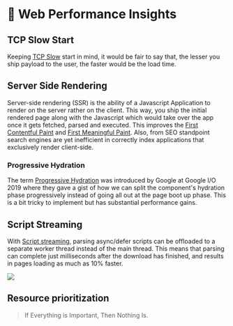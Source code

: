 # :rocket: Web Performance Insights

TCP Slow Start
------------------------------
Keeping [TCP Slow](https://blog.std.in/http-response-sizes-and-tcp/) start in mind, it would be fair to say that, the lesser you ship payload to the user, the faster would be the load time. 

Server Side Rendering
-------------------------------
Server-side rendering (SSR) is the ability of a Javascript Application to render on the server rather on the client. This way, you ship the initial rendered page along with the Javascript which would take over the app once it gets fetched, parsed and executed. This improves the [First Contentful Paint](https://web.dev/first-contentful-paint/) and [First Meaningful Paint](https://web.dev/first-meaningful-paint/). Also, from SEO standpoint search engines are yet inefficient in correctly index applications that exclusively render client-side.

### Progressive Hydration
The term [Progressive Hydration](https://www.youtube.com/watch?v=k-A2VfuUROg&t=960s) was introduced by Google at Google I/O 2019 where they gave a gist of how we can split the component's hydration phase progressively instead of going all out at the page boot up phase. This is a bit tricky to implement but has substantial performance gains.

Script Streaming
--------------------------------
With [Script streaming](https://blog.chromium.org/2015/03/new-javascript-techniques-for-rapid.html), parsing async/defer scripts can be offloaded to a separate worker thread instead of the main thread. This means that parsing can complete just milliseconds after the download has finished, and results in pages loading as much as 10% faster.

![](https://pbs.twimg.com/media/Czkf6kfVIAAmQM6?format=jpg&name=large)

  Resource prioritization
  --------------------------------
  > If Everything is Important, Then Nothing Is.
